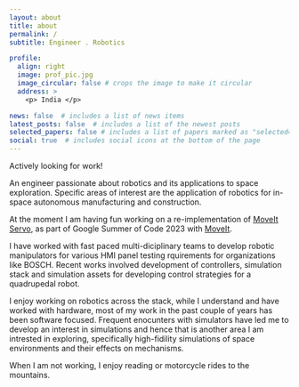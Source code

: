 ```yaml
---
layout: about
title: about
permalink: /
subtitle: Engineer . Robotics

profile:
  align: right
  image: prof_pic.jpg
  image_circular: false # crops the image to make it circular
  address: >
    <p> India </p>

news: false  # includes a list of news items
latest_posts: false  # includes a list of the newest posts
selected_papers: false # includes a list of papers marked as "selected={true}"
social: true  # includes social icons at the bottom of the page
---
```


Actively looking for work!

An engineer passionate about robotics and its applications to space exploration.
Specific areas of interest are the application of robotics for in-space autonomous manufacturing and construction.

At the moment I am having fun working on a re-implementation of [MoveIt Servo](https://moveit.picknik.ai/main/doc/examples/realtime_servo/realtime_servo_tutorial.html), as part of Google Summer of Code 2023 with [MoveIt](https://moveit.picknik.ai/main/index.html). 

I have worked with fast paced multi-diciplinary teams to develop robotic manipulators for various HMI panel testing rquirements for organizations like BOSCH. Recent works involved development of controllers, simulation stack and simulation assets for developing control strategies for a quadrupedal robot. 

I enjoy working on robotics across the stack, while I understand and have worked with hardware, most of my work in the past couple of years has been software focused. Frequent enocunters with simulators have led me to develop an interest in simulations and hence that is another area I am intrested in exploring, specifically high-fidility simulations of space environments and their effects on mechanisms.

When I am not working,  I enjoy reading or motorcycle rides to the mountains.

